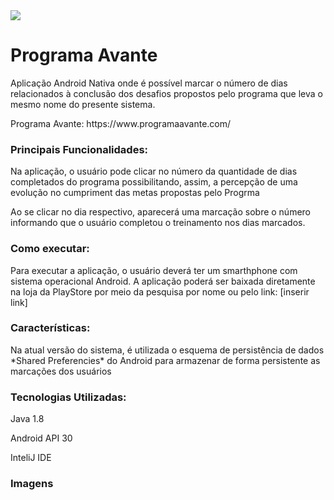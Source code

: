 <img src="[https://www.programaavante.com/](https://github.com/MatheusMartins3191/programaAvante/blob/master/midias/recursos-graficos-play-console.png]">

# Programa Avante #

<p>Aplicação Android Nativa onde é possível marcar o número de dias relacionados à conclusão dos desafios propostos pelo programa que leva o mesmo nome do presente sistema.<p> 
  <p>Programa Avante: https://www.programaavante.com/<p>
  
### Principais Funcionalidades: ###

<p>Na aplicação, o usuário pode clicar no número da quantidade de dias completados do programa possibilitando, assim, a percepção de uma evolução no cumpriment das metas propostas pelo Progrma<p>

<p>Ao se clicar no dia respectivo, aparecerá uma marcação sobre o número informando que o usuário completou o treinamento nos dias marcados.<p>
  
### Como executar: ###

<p>Para executar a aplicação, o usuário deverá ter um smarthphone com sistema operacional Android. A aplicação poderá ser baixada diretamente na loja da PlayStore por meio da pesquisa por nome ou pelo link: [inserir link]<p>
   
### Características: ###

<p>Na atual versão do sistema, é utilizada o esquema de persistência de dados *Shared Preferencies* do Android para armazenar de forma persistente as marcações dos usuários<p>

### Tecnologias Utilizadas: ###

<p>Java 1.8<p><p>Android API 30<p><p>InteliJ IDE<p>
  
  ### Imagens ###
  
      
      

  
    

  
 
